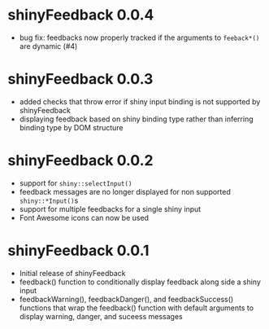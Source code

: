 # shinyFeedback 0.0.4

- bug fix: feedbacks now properly tracked if the arguments to `feeback*()` are dynamic (#4)

# shinyFeedback 0.0.3

- added checks that throw error if shiny input binding is not supported by shinyFeedback
- displaying feedback based on shiny binding type rather than inferring binding type by DOM structure 

# shinyFeedback 0.0.2

- support for `shiny::selectInput()`
- feedback messages are no longer displayed for non supported `shiny::*Input()`s
- support for multiple feedbacks for a single shiny input
- Font Awesome icons can now be used

# shinyFeedback 0.0.1

- Initial release of shinyFeedback
- feedback() function to conditionally display feedback along side a shiny input
- feedbackWarning(), feedbackDanger(), and feedbackSuccess() functions that wrap the feedback() function with default arguments to display warning, danger, and suceess messages